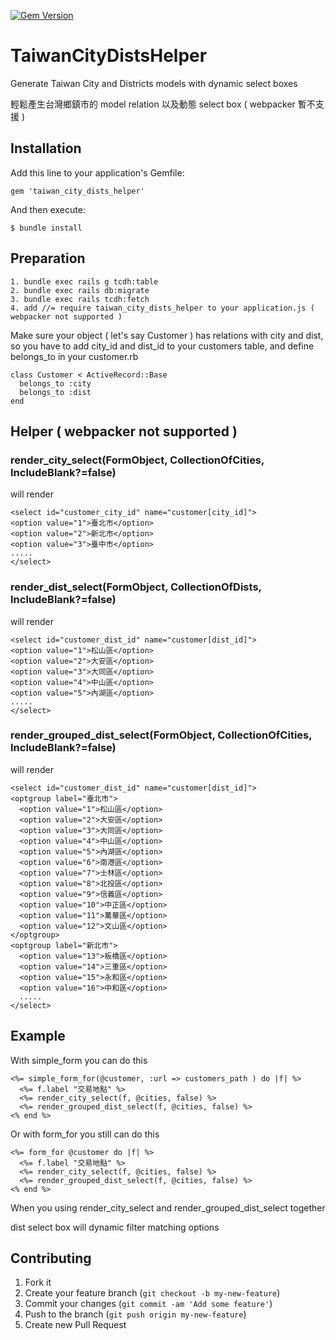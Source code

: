 [![Gem Version](https://badge.fury.io/rb/taiwan_city_dists_helper.png)](https://badge.fury.io/rb/taiwan_city_dists_helper)

# TaiwanCityDistsHelper

Generate Taiwan City and Districts models with dynamic select boxes

輕鬆產生台灣鄉鎮市的 model relation 以及動態 select box ( webpacker 暫不支援 )

## Installation

Add this line to your application's Gemfile:

    gem 'taiwan_city_dists_helper'

And then execute:

    $ bundle install

## Preparation

    1. bundle exec rails g tcdh:table
    2. bundle exec rails db:migrate
    3. bundle exec rails tcdh:fetch
    4. add //= require taiwan_city_dists_helper to your application.js ( webpacker not supported )

Make sure your object ( let's say Customer ) has relations with city and dist, so you have to
add city\_id and dist\_id to your customers table, and define belongs_to in your customer.rb

    class Customer < ActiveRecord::Base
      belongs_to :city
      belongs_to :dist
    end

## Helper ( webpacker not supported )

### render\_city\_select(FormObject, CollectionOfCities, IncludeBlank?=false)
will render

    <select id="customer_city_id" name="customer[city_id]">
    <option value="1">臺北市</option>
    <option value="2">新北市</option>
    <option value="3">臺中市</option>
    .....
    </select>

### render\_dist\_select(FormObject, CollectionOfDists, IncludeBlank?=false)
will render

    <select id="customer_dist_id" name="customer[dist_id]">
    <option value="1">松山區</option>
    <option value="2">大安區</option>
    <option value="3">大同區</option>
    <option value="4">中山區</option>
    <option value="5">內湖區</option>
    .....
    </select>

### render\_grouped\_dist\_select(FormObject, CollectionOfCities, IncludeBlank?=false)
will render

    <select id="customer_dist_id" name="customer[dist_id]">
    <optgroup label="臺北市">
      <option value="1">松山區</option>
      <option value="2">大安區</option>
      <option value="3">大同區</option>
      <option value="4">中山區</option>
      <option value="5">內湖區</option>
      <option value="6">南港區</option>
      <option value="7">士林區</option>
      <option value="8">北投區</option>
      <option value="9">信義區</option>
      <option value="10">中正區</option>
      <option value="11">萬華區</option>
      <option value="12">文山區</option>
    </optgroup>
    <optgroup label="新北市">
      <option value="13">板橋區</option>
      <option value="14">三重區</option>
      <option value="15">永和區</option>
      <option value="16">中和區</option>
      .....
    </select>

## Example

With simple\_form you can do this

    <%= simple_form_for(@customer, :url => customers_path ) do |f| %>
      <%= f.label "交易地點" %>
      <%= render_city_select(f, @cities, false) %>
      <%= render_grouped_dist_select(f, @cities, false) %>
    <% end %>

Or with form\_for you still can do this

    <%= form_for @customer do |f| %>
      <%= f.label "交易地點" %>
      <%= render_city_select(f, @cities, false) %>
      <%= render_grouped_dist_select(f, @cities, false) %>
    <% end %>

When you using render\_city\_select and render\_grouped\_dist\_select together

dist select box will dynamic filter matching options

## Contributing

1. Fork it
2. Create your feature branch (`git checkout -b my-new-feature`)
3. Commit your changes (`git commit -am 'Add some feature'`)
4. Push to the branch (`git push origin my-new-feature`)
5. Create new Pull Request
